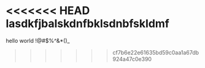 <<<<<<< HEAD
lasdkfjbalskdnfbklsdnbfskldmf
=======
hello world !@#$%^&*()_
>>>>>>> cf7b6e22e61635bd59c0aa1a67db924a47c0e390
